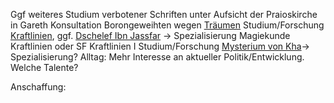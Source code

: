 Ggf weiteres Studium verbotener Schriften unter Aufsicht der Praioskirche in Gareth
Konsultation Borongeweihten wegen [Träumen](Notizen/Träume.md)
Studium/Forschung [Kraftlinien](Notizen/Kraftlinien.md), ggf. [Dschelef Ibn Jassfar](Personen#Dschelef%20Ibn%20Jassfar) -> Spezialisierung Magiekunde Kraftlinien oder SF Kraftlinien I
Studium/Forschung [Mysterium von Kha](lore#Mysterium%20von%20Kha)-> Spezialisierung?
Alltag:
Mehr Interesse an aktueller Politik/Entwicklung. Welche Talente?

Anschaffung: 
